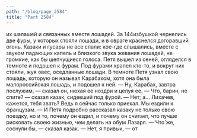 ```yaml
---
path: "/blog/page_2584"
title: "Part 2584"
---
```


их шалашей и связанных вместе лошадей. За 144избушкой чернелись две фуры, у которых стояли лошади, и в овраге краснелся догоравший огонь. Казаки и гусары не все спали: кое-где слышались, вместе с звуком падающих капель и близкого звука жевания лошадей, не громкие, как бы шепчущиеся голоса.
Петя вышел из сеней, огляделся в темноте и подошел к фурам. Под фурами храпел кто-то, и вокруг них стояли, жуя овес, оседланные лошади. В темноте Петя узнал свою лошадь, которую он называл Карабахом, хотя она была малороссийская лошадь, и подошел к ней.
— Ну, Карабах, завтра послужим, — сказал он, нюхая ее ноздри и целуя ее.
— Что, барин, не спите? — сказал казак, сидевший под фурой.
— Нет; а... Лихачев, кажется, тебя звать? Ведь я сейчас только приехал. Мы ездили к французам. — И Петя подробно рассказал казаку не только свою поездку, но и то, почему он ездил, и почему он считает, что лучше рисковать своею жизнью, чем делать на обум Лазаря.
— Что́ же, соснули бы, — сказал казак.
— Нет, я привык, — от
